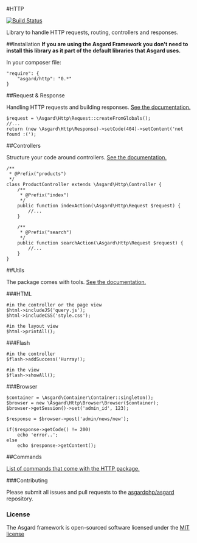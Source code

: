 #HTTP

[![Build Status](https://travis-ci.org/asgardphp/http.svg?branch=master)](https://travis-ci.org/asgardphp/http)

Library to handle HTTP requests, routing, controllers and responses.

##Installation
**If you are using the Asgard Framework you don't need to install this library as it part of the default libraries that Asgard uses.**

In your composer file:

    "require": {
        "asgard/http": "0.*"
	}

##Request & Response

Handling HTTP requests and building responses. [See the documentation.](http://asgardphp.com/docs/http-requestresponse)

	$request = \Asgard\Http\Request::createFromGlobals();
	//...
	return (new \Asgard\Http\Response)->setCode(404)->setContent('not found :(');

##Controllers

Structure your code around controllers. [See the documentation.](http://asgardphp.com/docs/http-controllers)

	/**
	 * @Prefix("products")
	 */
	class ProductController extends \Asgard\Http\Controller {
		/**
		 * @Prefix("index")
		 */
		public function indexAction(\Asgard\Http\Request $request) {
			//...
		}

		/**
		 * @Prefix("search")
		 */
		public function searchAction(\Asgard\Http\Request $request) {
			//...
		}
	}

##Utils

The package comes with tools. [See the documentation.](http://asgardphp.com/docs/http-utils)

###HTML

	#in the controller or the page view
	$html->includeJS('query.js');
	$html->includeCSS('style.css');

	#in the layout view
	$html->printAll();

###Flash

	#in the controller
	$flash->addSuccess('Hurray!);

	#in the view
	$flash->showAll();

###Browser

	$container = \Asgard\Container\Container::singleton();
	$browser = new \Asgard\Http\Browser\Browser($container);
	$browser->getSession()->set('admin_id', 123);
	
	$response = $browser->post('admin/news/new');

	if($response->getCode() != 200)
		echo 'error..';
	else
		echo $response->getContent();

##Commands

[List of commands that come with the HTTP package.](http://asgardphp.com/docs/http-commands)

###Contributing

Please submit all issues and pull requests to the [asgardphp/asgard](http://github.com/asgardphp/asgard) repository.

### License

The Asgard framework is open-sourced software licensed under the [MIT license](http://opensource.org/licenses/MIT)